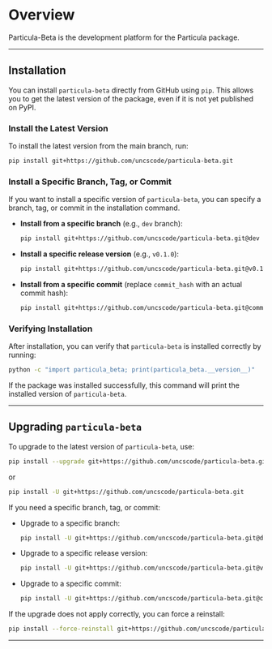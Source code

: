 # Overview

Particula-Beta is the development platform for the Particula package.

---

## Installation

You can install `particula-beta` directly from GitHub using `pip`. This allows you to get the latest version of the package, even if it is not yet published on PyPI.

### Install the Latest Version

To install the latest version from the main branch, run:

```bash
pip install git+https://github.com/uncscode/particula-beta.git
```

### Install a Specific Branch, Tag, or Commit

If you want to install a specific version of `particula-beta`, you can specify a branch, tag, or commit in the installation command.

- **Install from a specific branch** (e.g., `dev` branch):
  ```bash
  pip install git+https://github.com/uncscode/particula-beta.git@dev
  ```

- **Install a specific release version** (e.g., `v0.1.0`):
  ```bash
  pip install git+https://github.com/uncscode/particula-beta.git@v0.1.0
  ```

- **Install from a specific commit** (replace `commit_hash` with an actual commit hash):
  ```bash
  pip install git+https://github.com/uncscode/particula-beta.git@commit_hash
  ```

### Verifying Installation

After installation, you can verify that `particula-beta` is installed correctly by running:

```bash
python -c "import particula_beta; print(particula_beta.__version__)"
```

If the package was installed successfully, this command will print the installed version of `particula-beta`.

---

## Upgrading `particula-beta`

To upgrade to the latest version of `particula-beta`, use:

```bash
pip install --upgrade git+https://github.com/uncscode/particula-beta.git
```

or

```bash
pip install -U git+https://github.com/uncscode/particula-beta.git
```

If you need a specific branch, tag, or commit:

- Upgrade to a specific branch:
  ```bash
  pip install -U git+https://github.com/uncscode/particula-beta.git@dev
  ```
- Upgrade to a specific release version:
  ```bash
  pip install -U git+https://github.com/uncscode/particula-beta.git@v1.0.0
  ```
- Upgrade to a specific commit:
  ```bash
  pip install -U git+https://github.com/uncscode/particula-beta.git@commit_hash
  ```

If the upgrade does not apply correctly, you can force a reinstall:

```bash
pip install --force-reinstall git+https://github.com/uncscode/particula-beta.git
```

---
